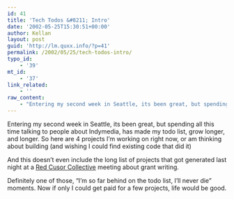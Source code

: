 ```yaml
---
id: 41
title: 'Tech Todos &#8211; Intro'
date: '2002-05-25T15:30:51+00:00'
author: Kellan
layout: post
guid: 'http://lm.quxx.info/?p=41'
permalink: /2002/05/25/tech-todos-intro/
typo_id:
    - '39'
mt_id:
    - '37'
link_related:
    - ''
raw_content:
    - "Entering my second week in Seattle, its been great, but spending all this time\r\ntalking to people about Indymedia, has made my todo list, grow longer, and\r\nlonger.  So here are 4 projects I\\'m working on right now, or am thinking about\r\nbuilding (and wishing I could find existing code that did it)\r\n<p>\r\nAnd this doesn\\'t even include the long list of projects that got generated last\r\nnight at a <a\r\nhref=\\\"http://home.riseup.net/about-riseup/about-us.html\\\">Red Cusor\r\nCollective</a> meeting about grant writing.\r\n<p>\r\nDefinitely one of those, \\\"I\\'m so far behind on the todo list, I\\'ll never die\\\" moments.  Now if only I could get \r\npaid for a few projects, life would be good."
---
```


Entering my second week in Seattle, its been great, but spending all this time talking to people about Indymedia, has made my todo list, grow longer, and longer. So here are 4 projects I’m working on right now, or am thinking about building (and wishing I could find existing code that did it)

And this doesn’t even include the long list of projects that got generated last night at a [Red Cusor Collective](http://home.riseup.net/about-riseup/about-us.html) meeting about grant writing.

Definitely one of those, “I’m so far behind on the todo list, I’ll never die” moments. Now if only I could get paid for a few projects, life would be good.